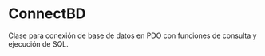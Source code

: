 # ConnectBD
Clase para conexión de base de datos en PDO con funciones de consulta y ejecución de SQL.
